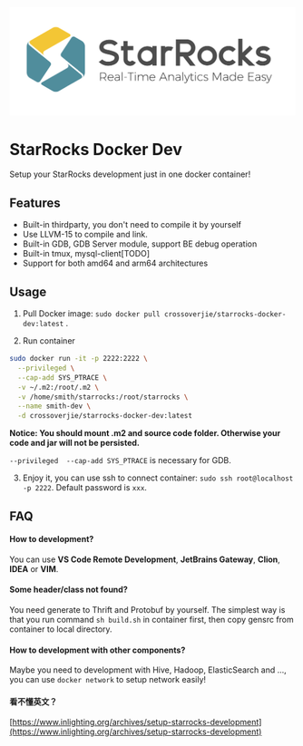 
![Logo](https://github.com/StarRocks/starrocks/raw/main/images/logo.png)


# StarRocks Docker Dev

Setup your StarRocks development just in one docker container!

## Features

- Built-in thirdparty, you don't need to compile it by yourself
- Use LLVM-15 to compile and link.
- Built-in GDB, GDB Server module, support BE debug operation
- Built-in tmux, mysql-client[TODO]
- Support for both amd64 and arm64 architectures

## Usage

1. Pull Docker image: `sudo docker pull crossoverjie/starrocks-docker-dev:latest` .

2. Run container

```bash
sudo docker run -it -p 2222:2222 \
  --privileged \
  --cap-add SYS_PTRACE \
  -v ~/.m2:/root/.m2 \
  -v /home/smith/starrocks:/root/starrocks \
  --name smith-dev \
  -d crossoverjie/starrocks-docker-dev:latest
```

**Notice: You should mount .m2 and source code folder. Otherwise your code and jar will not be persisted.**

`--privileged  --cap-add SYS_PTRACE` is necessary for GDB.

3. Enjoy it, you can use ssh to connect container: `sudo ssh root@localhost -p 2222`. Default password is `xxx`.


## FAQ

#### How to development?

You can use **VS Code Remote Development**, **JetBrains Gateway**, **Clion**, **IDEA** or **VIM**.

#### Some header/class not found?

You need generate to Thrift and Protobuf by yourself. The simplest way is that you run command `sh build.sh` in container first, then copy gensrc from container to local directory.

#### How to development with other components?

Maybe you need to development with Hive, Hadoop, ElasticSearch and ..., you can use `docker network` to setup network easily!

#### 看不懂英文？

[https://www.inlighting.org/archives/setup-starrocks-development](https://www.inlighting.org/archives/setup-starrocks-development)
